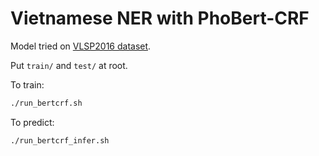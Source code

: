 # Vietnamese NER with PhoBert-CRF

Model tried on [VLSP2016 dataset](https://vlsp.org.vn/vlsp2016/eval/ner).

Put `train/` and `test/` at root.

To train:
```markdown
./run_bertcrf.sh
```

To predict:
```markdown
./run_bertcrf_infer.sh
```